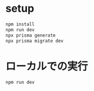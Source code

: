 # setup

```bash
npm install
npm run dev
npx prisma generate
npx prisma migrate dev
```

# ローカルでの実行

```bash
npm run dev
```
